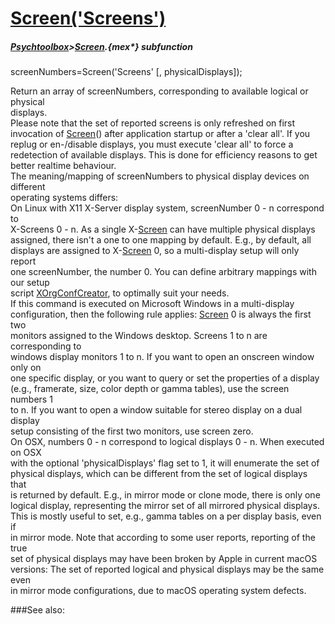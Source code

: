# [Screen('Screens')](Screen-Screens) 
##### [Psychtoolbox](Psychtoolbox)>[Screen](Screen).{mex*} subfunction

screenNumbers=Screen('Screens' [, physicalDisplays]);

Return an array of screenNumbers, corresponding to available logical or physical  
displays.  
Please note that the set of reported screens is only refreshed on first  
invocation of [Screen](Screen)() after application startup or after a 'clear all'. If you  
replug or en-/disable displays, you must execute 'clear all' to force a  
redetection of available displays. This is done for efficiency reasons to get  
better realtime behaviour.  
The meaning/mapping of screenNumbers to physical display devices on different  
operating systems differs:  
On Linux with X11 X-Server display system, screenNumber 0 - n correspond to  
X-Screens 0 - n. As a single X-[Screen](Screen) can have multiple physical displays  
assigned, there isn't a one to one mapping by default. E.g., by default, all  
displays are assigned to X-[Screen](Screen) 0, so a multi-display setup will only report  
one screenNumber, the number 0. You can define arbitrary mappings with our setup  
script [XOrgConfCreator](XOrgConfCreator), to optimally suit your needs.  
If this command is executed on Microsoft Windows in a multi-display  
configuration, then the following rule applies: [Screen](Screen) 0 is always the first two  
monitors assigned to the Windows desktop. Screens 1 to n are corresponding to  
windows display monitors 1 to n. If you want to open an onscreen window only on  
one specific display, or you want to query or set the properties of a display  
(e.g., framerate, size, color depth or gamma tables), use the screen numbers 1  
to n. If you want to open a window suitable for stereo display on a dual display  
setup consisting of the first two monitors, use screen zero.  
On OSX, numbers 0 - n correspond to logical displays 0 - n. When executed on OSX  
with the optional 'physicalDisplays' flag set to 1, it will enumerate the set of  
physical displays, which can be different from the set of logical displays that  
is returned by default. E.g., in mirror mode or clone mode, there is only one  
logical display, representing the mirror set of all mirrored physical displays.  
This is mostly useful to set, e.g., gamma tables on a per display basis, even if  
in mirror mode. Note that according to some user reports, reporting of the true  
set of physical displays may have been broken by Apple in current macOS  
versions: The set of reported logical and physical displays may be the same even  
in mirror mode configurations, due to macOS operating system defects.  
  


###See also:

